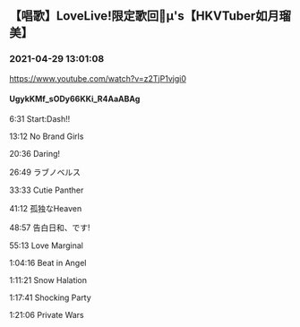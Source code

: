 ## 【唱歌】LoveLive!限定歌回🎤µ's【HKVTuber如月瑠美】
### 2021-04-29 13:01:08
https://www.youtube.com/watch?v=z2TjP1vjgi0
#### UgykKMf_sODy66KKi_R4AaABAg
6:31 Start:Dash!!

13:12 No Brand Girls

20:36 Daring!

26:49 ラブノベルス

33:33 Cutie Panther

41:12 孤独なHeaven

48:57 告白日和、です!

55:13 Love Marginal

1:04:16 Beat in Angel

1:11:21 Snow Halation

1:17:41 Shocking Party

1:21:06 Private Wars

